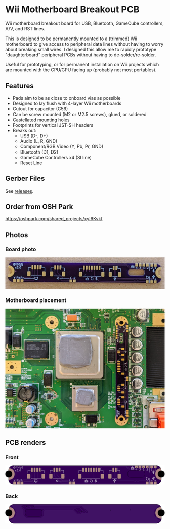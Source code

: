 # Wii Motherboard Breakout PCB

Wii motherboard breakout board for USB, Bluetooth, GameCube controllers, A/V, and RST lines.

This is designed to be permanently mounted to a (trimmed) Wii motherboard to give access to peripheral data lines without having to worry about breaking small wires. I designed this allow me to rapidly prototype "daughterboard" peripheral PCBs without having to de-solder/re-solder.

Useful for prototyping, or for permanent installation on Wii projects which are mounted with the CPU/GPU facing up (probably not most portables).


## Features
- Pads aim to be as close to onboard vias as possible
- Designed to lay flush with 4-layer Wii motherboards
- Cutout for capacitor (C56)
- Can be screw mounted (M2 or M2.5 screws), glued, or soldered
- Castellated mounting holes
- Footprints for vertical JST-SH headers
- Breaks out:
    - USB (D-, D+)
    - Audio (L, R, GND)
    - Component/RGB Video (Y, Pb, Pr, GND)
    - Bluetooth (D1, D2)
    - GameCube Controllers x4 (SI line)
    - Reset Line


## Gerber Files

See [releases](https://github.com/loopj/wii-breakout/releases).


## Order from OSH Park

https://oshpark.com/shared_projects/xyI6Kvkf


## Photos
### Board photo
![Board photo](board-photo.jpg)

### Motherboard placement
![Board on motherboard](on-motherboard.jpg)


## PCB renders
### Front
![Front of PCB](board-front.png)

### Back
![Back of PCB](board-back.png)
